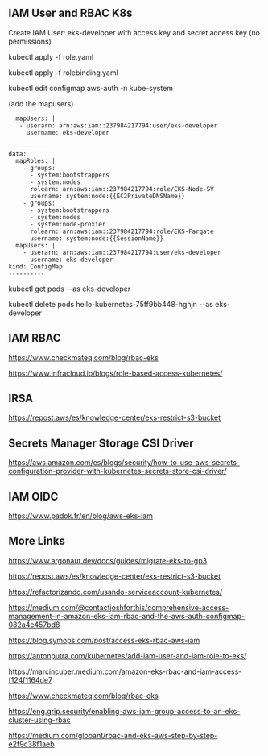 
## IAM User and RBAC K8s

 Create IAM User: eks-developer with access key and secret access key (no permissions)

 kubectl apply -f role.yaml

 kubectl apply -f rolebinding.yaml

 kubectl edit configmap aws-auth -n kube-system

 (add the mapusers)
 ```
   mapUsers: |
    - userarn: arn:aws:iam::237984217794:user/eks-developer
      username: eks-developer
  ```

```
-----------
data:
  mapRoles: |
    - groups:
      - system:bootstrappers
      - system:nodes
      rolearn: arn:aws:iam::237984217794:role/EKS-Node-SV
      username: system:node:{{EC2PrivateDNSName}}
    - groups:
      - system:bootstrappers
      - system:nodes
      - system:node-proxier
      rolearn: arn:aws:iam::237984217794:role/EKS-Fargate
      username: system:node:{{SessionName}}
  mapUsers: |
    - userarn: arn:aws:iam::237984217794:user/eks-developer
      username: eks-developer
kind: ConfigMap
----------
```

kubectl get pods --as eks-developer

kubectl delete  pods hello-kubernetes-75ff9bb448-hghjn --as eks-developer  

## IAM RBAC
https://www.checkmateq.com/blog/rbac-eks

https://www.infracloud.io/blogs/role-based-access-kubernetes/

## IRSA
https://repost.aws/es/knowledge-center/eks-restrict-s3-bucket

## Secrets Manager Storage CSI Driver
https://aws.amazon.com/es/blogs/security/how-to-use-aws-secrets-configuration-provider-with-kubernetes-secrets-store-csi-driver/

## IAM OIDC
https://www.padok.fr/en/blog/aws-eks-iam

## More Links
https://www.argonaut.dev/docs/guides/migrate-eks-to-gp3

https://repost.aws/es/knowledge-center/eks-restrict-s3-bucket

https://refactorizando.com/usando-serviceaccount-kubernetes/

https://medium.com/@contactjoshforthis/comprehensive-access-management-in-amazon-eks-iam-rbac-and-the-aws-auth-configmap-032a4e457bd8

https://blog.symops.com/post/access-eks-rbac-aws-iam

https://antonputra.com/kubernetes/add-iam-user-and-iam-role-to-eks/

https://marcincuber.medium.com/amazon-eks-rbac-and-iam-access-f124f1164de7

https://www.checkmateq.com/blog/rbac-eks

https://eng.grip.security/enabling-aws-iam-group-access-to-an-eks-cluster-using-rbac

https://medium.com/globant/rbac-and-eks-aws-step-by-step-e2f9c38f1aeb



